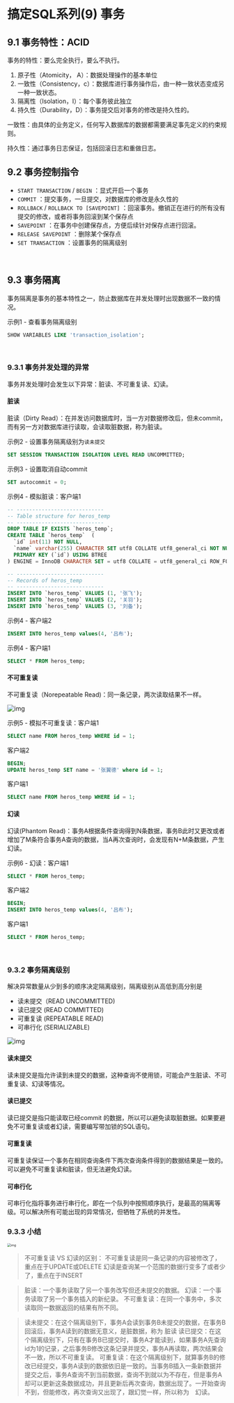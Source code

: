 # 搞定SQL系列(9) 事务

## 9.1 事务特性：ACID

事务的特性：要么完全执行，要么不执行。

1. 原子性（Atomicity， A）：数据处理操作的基本单位
2. 一致性（Consistency，c）：数据库进行事务操作后，由一种一致状态变成另一种一致状态。
3. 隔离性（Isolation，I）：每个事务彼此独立
4. 持久性（Durability，D）：事务提交后对事务的修改是持久性的。

一致性：由具体的业务定义，任何写入数据库的数据都需要满足事先定义的约束规则。

持久性：通过事务日志保证，包括回滚日志和重做日志。

## 9.2 事务控制指令

- `START TRANSACTION` / `BEGIN` ：显式开启一个事务
- `COMMIT` ：提交事务，一旦提交，对数据库的修改是永久性的
- `ROLLBACK`  / `ROLLBACK TO [SAVEPOINT]` ：回滚事务。撤销正在进行的所有没有提交的修改，或者将事务回滚到某个保存点
- `SAVEPOINT` ：在事务中创建保存点，方便后续针对保存点进行回滚。
- `RELEASE SAVEPOINT` ：删除某个保存点
- `SET TRANSACTION` ：设置事务的隔离级别

</br>

## 9.3 事务隔离

事务隔离是事务的基本特性之一，防止数据库在并发处理时出现数据不一致的情况。

示例1 - 查看事务隔离级别

```sql
SHOW VARIABLES LIKE 'transaction_isolation';
```

</br>

### 9.3.1 事务并发处理的异常

事务并发处理时会发生以下异常：脏读、不可重复读、幻读。

#### 脏读

脏读（Dirty Read）：在并发访问数据库时，当一方对数据修改后，但未commit，而有另一方对数据库进行读取，会读取脏数据，称为脏读。

示例2 - 设置事务隔离级别为`读未提交`

```sql
SET SESSION TRANSACTION ISOLATION LEVEL READ UNCOMMITTED;
```

示例3 - 设置取消自动commit

```sql
SET autocommit = 0;
```

示例4 - 模拟脏读：客户端1

```sql
-- ----------------------------
-- Table structure for heros_temp
-- ----------------------------
DROP TABLE IF EXISTS `heros_temp`;
CREATE TABLE `heros_temp`  (
  `id` int(11) NOT NULL,
  `name` varchar(255) CHARACTER SET utf8 COLLATE utf8_general_ci NOT NULL,
  PRIMARY KEY (`id`) USING BTREE
) ENGINE = InnoDB CHARACTER SET = utf8 COLLATE = utf8_general_ci ROW_FORMAT = Dynamic;

-- ----------------------------
-- Records of heros_temp
-- ----------------------------
INSERT INTO `heros_temp` VALUES (1, '张飞');
INSERT INTO `heros_temp` VALUES (2, '关羽');
INSERT INTO `heros_temp` VALUES (3, '刘备');
```

示例4 - 客户端2

```sql 
INSERT INTO heros_temp values(4, '吕布');
```

示例4 - 客户端1

```sql
SELECT * FROM heros_temp;
```



#### 不可重复读

不可重复读（Norepeatable Read)：同一条记录，两次读取结果不一样。

![img](https://static001.geekbang.org/resource/image/c3/b8/c3361eaa98016638fc47af65ce12edb8.png)

示例5 - 模拟不可重复读：客户端1

```sql
SELECT name FROM heros_temp WHERE id = 1;
```

客户端2 

```sql
BEGIN;
UPDATE heros_temp SET name = '张翼德' where id = 1;
```

客户端1

```sql
SELECT name FROM heros_temp WHERE id = 1;
```

#### 幻读

幻读(Phantom Read)：事务A根据条件查询得到N条数据，事务B此时又更改或者增加了M条符合事务A查询的数据，当A再次查询时，会发现有N+M条数据，产生幻读。

示例6 - 幻读：客户端1

```sql
SELECT * FROM heros_temp;
```

客户端2

```sql
BEGIN;
INSERT INTO heros_temp values(4, '吕布');
```

客户端1

```sql
SELECT * FROM heros_temp;
```



</br>

### 9.3.2 事务隔离级别

解决异常数量从少到多的顺序决定隔离级别，隔离级别从高低到高分别是

- 读未提交（READ UNCOMMITTED)
- 读已提交 (READ COMMITTED)
- 可重复读 (REPEATABLE READ)
- 可串行化 (SERIALIZABLE)

![img](https://static001.geekbang.org/resource/image/b0/95/b07103c5f5486aec5e2daf1dacfd6f95.png)

#### 读未提交

读未提交是指允许读到未提交的数据，这种查询不使用锁，可能会产生脏读、不可重复读、幻读等情况。

#### 读已提交

读已提交是指只能读取已经commit 的数据，所以可以避免读取脏数据。如果要避免不可重复读或者幻读，需要编写带加锁的SQL语句。

#### 可重复读

可重复读保证一个事务在相同查询条件下两次查询条件得到的数据结果是一致的。可以避免不可重复读和脏读，但无法避免幻读。

#### 可串行化

可串行化指将事务进行串行化，即在一个队列中按照顺序执行，是最高的隔离等级。可以解决所有可能出现的异常情况，但牺牲了系统的并发性。



### 9.3.3 小结

<img src="https://static001.geekbang.org/resource/image/aa/fb/aa2ae6682a571676b686509623a2a7fb.jpg" alt="img" style="zoom:50%;" />



> 不可重复读 VS 幻读的区别：
> 不可重复读是同一条记录的内容被修改了，重点在于UPDATE或DELETE
> 幻读是查询某一个范围的数据行变多了或者少了，重点在于INSERT

> 脏读：一个事务读取了另一个事务改写但还未提交的数据。
> 		幻读：一个事务读取了另一个事务插入的新纪录。
> 		不可重复读：在同一个事务中，多次读取同一数据返回的结果有所不同。

> 读未提交：在这个隔离级别下，事务A会读到事务B未提交的数据，在事务B回滚后，事务A读到的数据无意义，是脏数据，称为 脏读
>         读已提交：在这个隔离级别下，只有在事务B已提交时，事务A才能读到，如果事务A先查询id为1的记录，之后事务B修改这条记录并提交，事务A再读取，两次结果会不一致，所以不可重复读。
>         可重复读：在这个隔离级别下，就算事务B的修改已经提交，事务A读到的数据依旧是一致的。当事务B插入一条新数据并提交之后，事务A查询不到当前数据，查询不到就以为不存在，但是事务A却可以更新这条数据成功，并且更新后再次查询，数据出现了。一开始查询不到，但能修改，再次查询又出现了，跟幻觉一样，所以称为　幻读。







